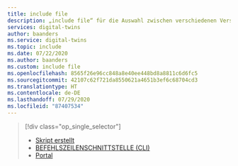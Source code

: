 ```yaml
---
title: include file
description: „include file“ für die Auswahl zwischen verschiedenen Versionen des Einrichtungsartikels für Azure Digital Twins
services: digital-twins
author: baanders
ms.service: digital-twins
ms.topic: include
ms.date: 07/22/2020
ms.author: baanders
ms.custom: include file
ms.openlocfilehash: 8565f26e96cc848a8e40ee448bd8a8811c6d6fc5
ms.sourcegitcommit: 42107c62f721da8550621a4651b3ef6c68704cd3
ms.translationtype: HT
ms.contentlocale: de-DE
ms.lasthandoff: 07/29/2020
ms.locfileid: "87407534"
---
```

> [!div class="op_single_selector"]
> * [Skript erstellt](../articles/digital-twins/how-to-set-up-instance-scripted.md)
> * [BEFEHLSZEILENSCHNITTSTELLE (CLI)](../articles/digital-twins/how-to-set-up-instance-cli.md)
> * [Portal](../articles/digital-twins/how-to-set-up-instance-portal.md)